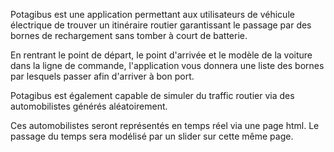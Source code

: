 Potagibus est une application permettant aux utilisateurs de véhicule électrique de trouver un itinéraire routier garantissant le passage par des bornes de rechargement sans tomber à court de batterie.

En rentrant le point de départ, le point d'arrivée et le modèle de la voiture dans la ligne de commande, l'application vous donnera une liste des bornes par lesquels passer afin d'arriver à bon port.

Potagibus est également capable de simuler du traffic routier via des automobilistes générés aléatoirement.

Ces automobilistes seront représentés en temps réel via une page html. Le passage du temps sera modélisé par un slider sur cette même page.